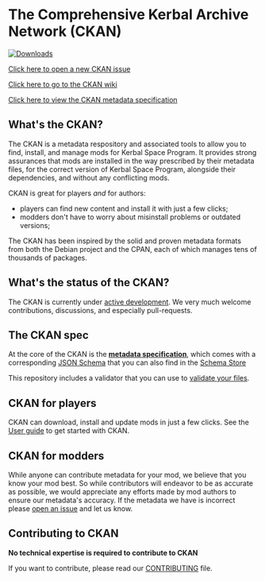 # The Comprehensive Kerbal Archive Network (CKAN) 

[![Downloads](https://img.shields.io/github/downloads/KSP-CKAN/CKAN/latest/total.svg)](https://github.com/KSP-CKAN/CKAN/releases/latest)

[Click here to open a new CKAN issue][6]

[Click here to go to the CKAN wiki][5]

[Click here to view the CKAN metadata specification](Spec.md)

## What's the CKAN?

The CKAN is a metadata respository and associated tools to allow you to find, install, and manage mods for Kerbal Space Program.
It provides strong assurances that mods are installed in the way prescribed by their metadata files,
for the correct version of Kerbal Space Program, alongside their dependencies, and without any conflicting mods.

CKAN is great for players _and_ for authors:
- players can find new content and install it with just a few clicks;
- modders don't have to worry about misinstall problems or outdated versions;

The CKAN has been inspired by the solid and proven metadata formats from both the Debian project and the CPAN, each of which manages tens of thousands of packages.

## What's the status of the CKAN?

The CKAN is currently under [active development][1].
We very much welcome contributions, discussions, and especially pull-requests.

## The CKAN spec

At the core of the CKAN is the **[metadata specification](Spec.md)**,
which comes with a corresponding [JSON Schema](CKAN.schema) that you can also find in the [Schema Store][8]

This repository includes a validator that you can use to [validate your files][3].

## CKAN for players

CKAN can download, install and update mods in just a few clicks. See the [User guide][2] to get started with CKAN.

## CKAN for modders

While anyone can contribute metadata for your mod, we believe that you know your mod best.
So while contributors will endeavor to be as accurate as possible, we would appreciate any efforts made by mod authors to ensure our metadata's accuracy.
If the metadata we have is incorrect please [open an issue][7] and let us know.

## Contributing to CKAN

**No technical expertise is required to contribute to CKAN**

If you want to contribute, please read our [CONTRIBUTING][4] file.


 [1]:https://github.com/KSP-CKAN/CKAN/commits/master
 [2]:https://github.com/KSP-CKAN/CKAN/wiki/User-guide
 [3]:https://github.com/KSP-CKAN/CKAN/wiki/Adding-a-mod-to-the-CKAN#verifying-metadata-files
 [4]:https://github.com/KSP-CKAN/CKAN/blob/master/CONTRIBUTING.md
 [5]:https://github.com/KSP-CKAN/CKAN/wiki
 [6]:https://github.com/KSP-CKAN/CKAN/issues/new
 [7]:https://github.com/KSP-CKAN/NetKAN/issues/new
 [8]:http://schemastore.org/json/
